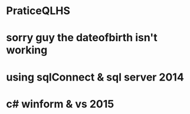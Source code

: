 # PraticeQLHS
# sorry guy the dateofbirth isn't working
# using sqlConnect & sql server 2014
# c# winform & vs 2015
